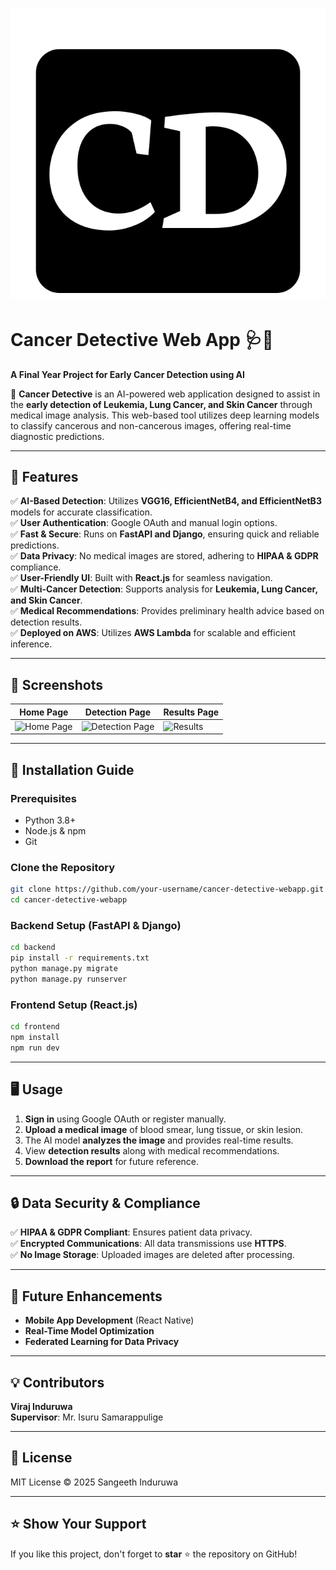 # ![Cancer Detective Logo](frontend/CDLogo.svg)

# Cancer Detective Web App 🩺🔬

**A Final Year Project for Early Cancer Detection using AI**

🚀 **Cancer Detective** is an AI-powered web application designed to assist in the **early detection of Leukemia, Lung Cancer, and Skin Cancer** through medical image analysis. This web-based tool utilizes deep learning models to classify cancerous and non-cancerous images, offering real-time diagnostic predictions.

---

## 📌 Features

✅ **AI-Based Detection**: Utilizes **VGG16, EfficientNetB4, and EfficientNetB3** models for accurate classification.  
✅ **User Authentication**: Google OAuth and manual login options.  
✅ **Fast & Secure**: Runs on **FastAPI and Django**, ensuring quick and reliable predictions.  
✅ **Data Privacy**: No medical images are stored, adhering to **HIPAA & GDPR** compliance.  
✅ **User-Friendly UI**: Built with **React.js** for seamless navigation.  
✅ **Multi-Cancer Detection**: Supports analysis for **Leukemia, Lung Cancer, and Skin Cancer**.  
✅ **Medical Recommendations**: Provides preliminary health advice based on detection results.  
✅ **Deployed on AWS**: Utilizes **AWS Lambda** for scalable and efficient inference.

---

## 📸 Screenshots

| Home Page | Detection Page | Results Page |
|-----------|--------------|--------------|
| ![Home Page](path/to/homepage.png) | ![Detection Page](path/to/detection.png) | ![Results](path/to/results.png) |

---

## 🚀 Installation Guide

### Prerequisites
- Python 3.8+
- Node.js & npm
- Git

### Clone the Repository
```sh
git clone https://github.com/your-username/cancer-detective-webapp.git
cd cancer-detective-webapp
```

### Backend Setup (FastAPI & Django)
```sh
cd backend
pip install -r requirements.txt
python manage.py migrate
python manage.py runserver
```

### Frontend Setup (React.js)
```sh
cd frontend
npm install
npm run dev
```

---

## 🖥️ Usage
1. **Sign in** using Google OAuth or register manually.
2. **Upload a medical image** of blood smear, lung tissue, or skin lesion.
3. The AI model **analyzes the image** and provides real-time results.
4. View **detection results** along with medical recommendations.
5. **Download the report** for future reference.

---

## 🔒 Data Security & Compliance
✅ **HIPAA & GDPR Compliant**: Ensures patient data privacy.  
✅ **Encrypted Communications**: All data transmissions use **HTTPS**.  
✅ **No Image Storage**: Uploaded images are deleted after processing.  

---

## 🌟 Future Enhancements
- **Mobile App Development** (React Native)
- **Real-Time Model Optimization**
- **Federated Learning for Data Privacy**

---

## 💡 Contributors
**Viraj Induruwa**  
**Supervisor**: Mr. Isuru Samarappulige

---

## 📜 License
MIT License © 2025 Sangeeth Induruwa

---

## ⭐ Show Your Support
If you like this project, don't forget to **star** ⭐ the repository on GitHub!
